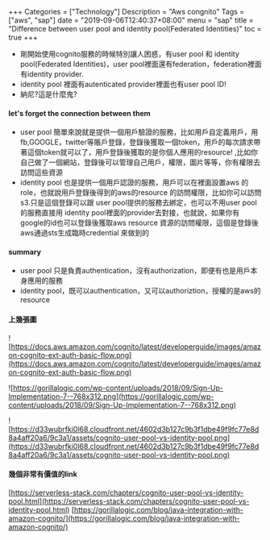 +++
Categories = ["Technology"]
Description = "Aws congnito"
Tags = ["aws", "sap"]
date = "2019-09-06T12:40:37+08:00"
menu = "sap"
title = "Difference between user pool and identity pool(Federated Identities)"
toc = true
+++

- 剛開始使用cognito服務的時候特別讓人困惑，有user pool 和 identity pool(Federated Identities)，user pool裡面還有federation，federation裡面有identity provider.
- identity pool 裡面有autenticated provider裡面也有user pool ID!
- 納尼?這是什麼鬼?

#### let's forget the connection between them ####

  - user pool 簡單來說就是提供一個用戶驗證的服務，比如用戶自定義用戶，用fb,GOOGLE，twitter等賬戶登錄，登錄後獲取一個token，用戶的每次請求帶著這個token就可以了，用戶登錄後獲取的是你個人應用的resource! ,比如你自己做了一個網站，登錄後可以管理自己用戶，權限，圖片等等，你有權限去訪問這些資源
  - identity pool 也是提供一個用戶認證的服務，用戶可以在裡面設置aws 的role，也就說用戶登錄後得到的aws的resource 的訪問權限，比如你可以訪問s3.只是這個登錄可以跟 user pool提供的服務去綁定，也可以不用user pool的服務直接用 identity pool裡面的provider去對接，也就說，如果你有google的id也可以登錄後獲取aws resource 資源的訪問權限，這個是登錄後aws通過sts生成臨時credential 來做到的


#### summary  ####

  - user pool 只是負責authentication，沒有authorization，即便有也是用戶本身應用的服務
  - identity pool，既可以authentication，又可以authoriztion，授權的是aws的resource

#### 上幾張圖  #####

![https://docs.aws.amazon.com/cognito/latest/developerguide/images/amazon-cognito-ext-auth-basic-flow.png](https://docs.aws.amazon.com/cognito/latest/developerguide/images/amazon-cognito-ext-auth-basic-flow.png)

![https://gorillalogic.com/wp-content/uploads/2018/09/Sign-Up-Implementation-7--768x312.png](https://gorillalogic.com/wp-content/uploads/2018/09/Sign-Up-Implementation-7--768x312.png)

![https://d33wubrfki0l68.cloudfront.net/4602d3b127c9b3f1dbe49f9fc77e8d8a4aff20a6/9c3a1/assets/cognito-user-pool-vs-identity-pool.png](https://d33wubrfki0l68.cloudfront.net/4602d3b127c9b3f1dbe49f9fc77e8d8a4aff20a6/9c3a1/assets/cognito-user-pool-vs-identity-pool.png)





#### 幾個非常有價值的link ####

[https://serverless-stack.com/chapters/cognito-user-pool-vs-identity-pool.html](https://serverless-stack.com/chapters/cognito-user-pool-vs-identity-pool.html)
[https://gorillalogic.com/blog/java-integration-with-amazon-cognito/](https://gorillalogic.com/blog/java-integration-with-amazon-cognito/)

